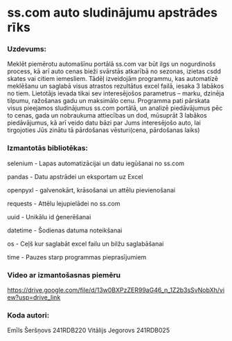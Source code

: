 # ss.com auto sludinājumu apstrādes rīks

### Uzdevums:

Meklēt piemērotu automašīnu portālā ss.com var būt ilgs un nogurdinošs process, kā arī auto cenas bieži svārstās atkarībā no sezonas, izietas csdd skates vai citiem iemesliem. Tādēļ izveidojām programmu, kas automatizē meklēšanu un saglabā visus atrastos rezultātus excel failā, iesaka 3 labākos no tiem. Lietotājs ievada tikai sev interesējošos parametrus – marku, dzinēja tilpumu, ražošanas gadu un maksimālo cenu. Programma pati pārskata visus pieejamos sludinājumus ss.com portālā, un analizē piedāvājumus pēc to cenas, gada un nobraukuma attiecības un dod, mūsuprāt 3 labākos piedāvājumus, kā arī veido datu bāzi par Jums interesējošo auto, lai tirgojoties Jūs zinātu tā pārdošanas vēsturi(cena, pārdošanas laiks)

### Izmantotās bibliotēkas:

selenium - Lapas automatizācijai un datu iegūšanai no ss.com

pandas -	Datu apstrādei un eksportam uz Excel

openpyxl	- galvenokārt, krāsošanai un attēlu pievienošanai

requests -	Attēlu lejupielādei no ss.com

uuid	- Unikālu id ģenerēšanai 

datetime -	Šodienas datuma noteikšanai

os -	Ceļš kur saglabāt excel failu un bilžu saglabāšanai

time	- Pauzes starp programmas pieprasījumiem

### Video ar izmantošasnas piemēru

https://drive.google.com/file/d/13w0BXPzZER99aG46_n_1Z2b3sSvNobXh/view?usp=drive_link

### Koda autori:
Emīls Šeršņovs 241RDB220
Vitālijs Jegorovs 241RDB025
